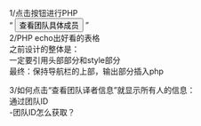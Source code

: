 1/点击按钮进行PHP  
“<td> <input  type="button" value="查看团队具体成员" onclick="javascript:window.location.href='/meowcat/find.php'"> ”  
2/PHP echo出好看的表格  
之前设计的整体是：  
一定要引用头部部分和style部分  
最终：保持导航栏的上部，输出部分插入php  
  
3/如何点击“查看团队译者信息”就显示所有人的信息：  
通过团队ID  
-团队ID怎么获取？  

